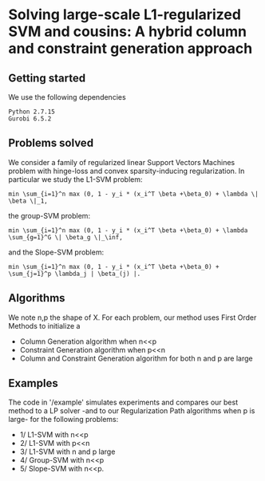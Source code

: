 # Solving large-scale L1-regularized SVM and cousins: A hybrid column and constraint generation approach

## Getting started
We use the following dependencies
```
Python 2.7.15
Gurobi 6.5.2
```

## Problems solved

We consider a family of regularized linear Support Vectors Machines problem with hinge-loss and convex sparsity-inducing regularization. In particular we study the L1-SVM problem:
```
min \sum_{i=1}^n max (0, 1 - y_i * (x_i^T \beta +\beta_0) + \lambda \| \beta \|_1,
```
the group-SVM problem:
```
min \sum_{i=1}^n max (0, 1 - y_i * (x_i^T \beta +\beta_0) + \lambda \sum_{g=1}^G \| \beta_g \|_\inf,
```
and the Slope-SVM problem:
```
min \sum_{i=1}^n max (0, 1 - y_i * (x_i^T \beta +\beta_0) + \sum_{j=1}^p \lambda_j | \beta_(j) |.
```

## Algorithms

We note n,p the shape of X. For each problem, our method uses First Order Methods to initialize a 
 - Column Generation algorithm when n<<p
 - Constraint Generation algorithm when p<<n
 - Column and Constraint Generation algorithm for both n and p are large

## Examples

The code in '/example' simulates experiments and compares our best method to a LP solver  -and to our Regularization Path algorithms when p is large- for the following problems:
 - 1/ L1-SVM with n<<p
 - 2/ L1-SVM with p<<n
 - 3/ L1-SVM with n and p large
 - 4/ Group-SVM with n<<p
 - 5/ Slope-SVM with n<<p.




